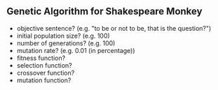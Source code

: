 ## Genetic Algorithm for Shakespeare Monkey

- objective sentence? (e.g. "to be or not to be, that is the question?")
- initial population size? (e.g. 100)
- number of generations? (e.g. 100)
- mutation rate? (e.g. 0.01 (in percentage))
- fitness function?
- selection function?
- crossover function?
- mutation function?
